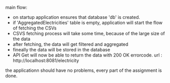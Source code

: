 main flow:
- on startup application ensures that database 'db' is created.
- if 'AggregatedElectricities' table is empty, application will start the flow of fetching the CSVs
- CSVS fetching process will take some time, because of the large size of the data
- after fetching, the data will get filtered and aggregated
- fineally the data will be stored in the database 
- API Get will now be able to return the data with 200 OK errorcode. url : http://localhost:8081/electricity

the applicationn should have no problems, every part of the assignment is done.

